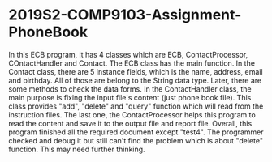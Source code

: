 # 2019S2-COMP9103-Assignment-PhoneBook
In this ECB program, it has 4 classes which are ECB, ContactProcessor, COntactHandler and Contact.
The ECB class has the main function.
In the Contact class, there are 5 instance fields, which is the name, address, email and birthday. All of those are belong to the String data type. Later, there are some methods to check the data forms.
In the ContactHandler class, the main purpose is fixing the input file's content (just phone book file). This class provides "add", "delete" and "query" function which will read from the instruction files.
The last one, the ContactProcessor helps this program to read the content and save it to the output file and report file.
Overall, this program finished all the required document except "test4". The programmer checked and debug it but still can't find the problem which is about "delete" function.
This may need further thinking.
